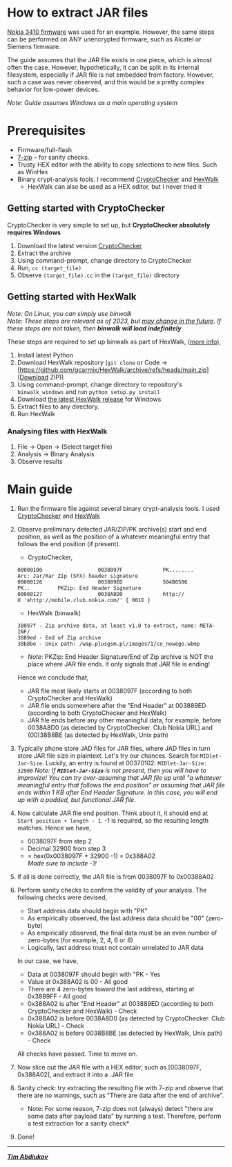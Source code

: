 # How to extract JAR files

[Nokia 3410 firmware](https://archive.org/download/munkikiscastles_1.03_1.06_fullflash/Nokia%203410%20%28NHM-2%29%20%28V04.26%29%20%28Munkiki%27s%20Castles%20v1.03%29.fls) was used for an example. However, the same steps can be performed on ANY unencrypted firmware, such as Alcatel or Siemens firmware.

The guide assumes that the JAR file exists in one piece, which is almost often the case. However, hypothetically, it can be split in its internal filesystem, especially if JAR file is not embedded from factory. However, such a case was never observed, and this would be a pretty complex behavior for low-power devices.  

*Note: Guide assumes Windows as a main operating system*  

# Prerequisites

* Firmware/full-flash  
* [7-zip](https://www.7-zip.org/download.html) – for sanity checks.
* Trusty HEX editor with the ability to copy selections to new files. Such as WinHex
* Binary crypt-analysis tools. I recommend [CryptoChecker](https://github.com/TAbdiukov/Reverse_CryptoChecker) and [HexWalk](https://github.com/gcarmix/HexWalk/)  
	* HexWalk can also be used as a HEX editor, but I never tried it 

## Getting started with CryptoChecker
CryptoChecker is very simple to set up, but **CryptoChecker absolutely requires Windows**  
1. Download the latest version [CryptoChecker](https://github.com/TAbdiukov/Reverse_CryptoChecker)
2. Extract the archive
3. Using command-prompt, change directory to CryptoChecker
4. Run, `cc (target_file)`
5. Observe `(target_file).cc` in the `(target_file)` directory

## Getting started with HexWalk
*Note: On Linux, you can simply use binwalk*  
*Note: These steps are relevant as of 2023, but [may change in the future](https://github.com/gcarmix/HexWalk/issues/16). If these steps are not taken, then **binwalk will load indefinitely***  

These steps are required to set up binwalk as part of HexWalk, ([more info](https://github.com/gcarmix/HexWalk/#binwalk-on-windows-os)),
1. Install latest Python
2. Download HexWalk repository (`git clone` or Code -> [https://github.com/gcarmix/HexWalk/archive/refs/heads/main.zip](Download ZIP))
3. Using command-prompt, change directory to repository's `binwalk_windows` and run `python setup.py install`
4. Download [the latest HexWalk release](https://github.com/gcarmix/HexWalk/releases) for Windows
5. Extract files to any directory.
6. Run HexWalk

### Analysing files with HexWalk

1. File -> Open -> (Select target file)
2. Analysis -> Binary Analysis
3. Observe results

# Main guide

1. Run the firmware file against several binary crypt-analysis tools. I used [CryptoChecker](https://github.com/TAbdiukov/Reverse_CryptoChecker) and [HexWalk](https://github.com/gcarmix/HexWalk/)
2. Observe preliminary detected JAR/ZIP/PK archive(s) start and end position, as well as the position of a whatever meaningful entry that follows the end position (if present).

	* CryptoChecker,
	```
	00000100                  0038097F             PK........                     Arc: Jar/Rar Zip (SFX) header signature
	00000126                  003889ED             504B0506          PK..         PKZip: End Header Signature
	00000127                  0038A8D0             http://                      U 'яhttp://mobile.club.nokia.com/' { 001E }
	```
	
	* HexWalk (binwalk)
	```
	38097f - Zip archive data, at least v1.0 to extract, name: META-INF/
	3889ed - End of Zip archive
	38b8be - Unix path: /wap.plusgsm.pl/images/1/co_nowego.wbmp
	```
	* *Note*: PKZip: End Header Signature/End of Zip archive is NOT the place where JAR file ends. It only signals that JAR file is ending!  
	
	Hence we conclude that,
	* JAR file most likely starts at 0038097F (according to both CryptoChecker and HexWalk)  
	* JAR file ends somewhere after the "End Header" at 003889ED  (according to both CryptoChecker and HexWalk)  
	* JAR file ends before any other meaningful data, for example, before 0038A8D0 (as detected by CryptoChecker. Club Nokia URL) and (00)38B8BE (as detected by HexWalk, Unix path)
	
3. Typically phone store JAD files for JAR files, where JAD files in turn store JAR file size in plaintext. Let's try our chances. Search for `MIDlet-Jar-Size`. Luckily, an entry is found at 00370102: `MIDlet-Jar-Size: 32900`
*Note: If **`MIDlet-Jar-Size`** is not present, then you will have to improvize! You can try over-assuming that JAR file up until "a whatever meaningful entry that follows the end position" or assuming that JAR file ends within 1 KB after End Header Signature. In this case, you will end up with a padded, but functional JAR file*.  
4. Now calculate JAR file end position. Think about it, it should end at `Start position + length - 1`. -1 is required, so the resulting length matches. Hence we have, 
	* 0038097F from step 2
	* Decimal 32900 from step 3
	* = hex(0x0038097F + 32900 -1) = 0x388A02  
	*Made sure to include -1!*
5. If all is done correctly, the JAR file is from 0038097F to 0x00388A02
6. Perform sanity checks to confirm the validity of your analysis. The following checks were devised,
	* Start address data should begin with "PK"  
	* As empirically observed, the last address data should be "00" (zero-byte)  
	* As empirically observed, the final data must be an even number of zero-bytes (for example, 2, 4, 6 or 8)  
	* Logically, last address must not contain unrelated to JAR data  
	
	In our case, we have,
	* Data at 0038097F should begin with "PK - Yes
	* Value at 0x388A02 is 00 - All good
	* There are 4 zero-bytes toward the last address, starting at 0x3889FF - All good
	* 0x388A02 is after "End Header" at 003889ED  (according to both CryptoChecker and HexWalk) - Check
	* 0x388A02 is before 0038A8D0 (as detected by CryptoChecker. Club Nokia URL) - Check
	* 0x388A02 is before 0038B8BE (as detected by HexWalk, Unix path) - Check
	
	All checks have passed. Time to move on.
7. Now slice out the JAR file with a HEX editor, such as [0038097F, 0x388A02], and extract it into a .JAR file
8. Sanity check: try extracting the resulting file with 7-zip and observe that there are no warnings, such as "There are data after the end of archive".
	* Note: For some reason, 7-zip does not (always) detect "there are some data after payload data" by running a test. Therefore, perform a test extraction for a sanity check*
9. Done!

---------------------------------

***[Tim Abdiukov](https://github.com/TAbdiukov)***
